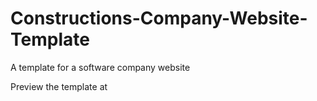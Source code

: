 # Constructions-Company-Website-Template
A template for a software company website

Preview the template at 

